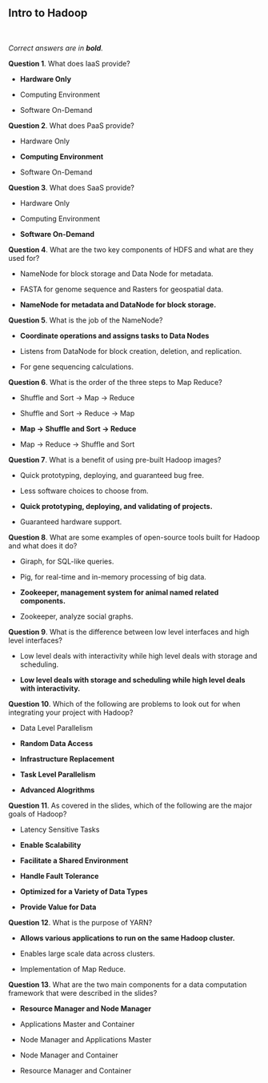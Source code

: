 ## Intro to Hadoop
<br>

_Correct answers are in **bold**._
<br>

**Question 1**. What does IaaS provide?

* **Hardware Only**

* Computing Environment

* Software On-Demand


**Question 2**. What does PaaS provide?

* Hardware Only

* **Computing Environment**

* Software On-Demand


**Question 3**. What does SaaS provide?

* Hardware Only

* Computing Environment

* **Software On-Demand**


**Question 4**. What are the two key components of HDFS and what are they used for?

* NameNode for block storage and Data Node for metadata.

* FASTA for genome sequence and Rasters for geospatial data.

* **NameNode for metadata and DataNode for block storage.**


**Question 5**. What is the job of the NameNode?

* **Coordinate operations and assigns tasks to Data Nodes**

* Listens from DataNode for block creation, deletion, and replication.

* For gene sequencing calculations.


**Question 6**. What is the order of the three steps to Map Reduce?

* Shuffle and Sort -> Map -> Reduce

* Shuffle and Sort -> Reduce -> Map

* **Map -> Shuffle and Sort -> Reduce**

* Map -> Reduce -> Shuffle and Sort


**Question 7**. What is a benefit of using pre-built Hadoop images?

* Quick prototyping, deploying, and guaranteed bug free.

* Less software choices to choose from.

* **Quick prototyping, deploying, and validating of projects.**

* Guaranteed hardware support.


**Question 8**. What are some examples of open-source tools built for Hadoop and what does it do?

* Giraph, for SQL-like queries.

* Pig, for real-time and in-memory processing of big data.

* **Zookeeper, management system for animal named related components.**

* Zookeeper, analyze social graphs.


**Question 9**. What is the difference between low level interfaces and high level interfaces?

* Low level deals with interactivity while high level deals with storage and scheduling.

* **Low level deals with storage and scheduling while high level deals with interactivity.**


**Question 10**. Which of the following are problems to look out for when integrating your project with Hadoop?

* Data Level Parallelism

* **Random Data Access**

* **Infrastructure Replacement**

* **Task Level Parallelism**

* **Advanced Alogrithms**


**Question 11**. As covered in the slides, which of the following are the major goals of Hadoop?

* Latency Sensitive Tasks

* **Enable Scalability**

* **Facilitate a Shared Environment**

* **Handle Fault Tolerance**

* **Optimized for a Variety of Data Types**

* **Provide Value for Data**


**Question 12**. What is the purpose of YARN?

* **Allows various applications to run on the same Hadoop cluster.**

* Enables large scale data across clusters.

* Implementation of Map Reduce.


**Question 13**. What are the two main components for a data computation framework that were described in the slides?

* **Resource Manager and Node Manager**

* Applications Master and Container

* Node Manager and Applications Master

* Node Manager and Container

* Resource Manager and Container

